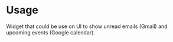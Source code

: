 # Usage
Widget that could be use on UI to show unread emails (Gmail) and upcoming events (Google calendar).